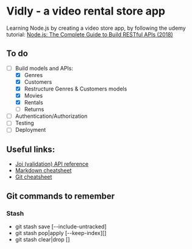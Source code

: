 # Vidly - a video rental store app

Learning Node.js by creating a video store app, by following the udemy tutorial: [Node.js: The Complete Guide to Build RESTful APIs (2018)](https://www.udemy.com/nodejs-master-class/)

## To do

- [ ] Build models and APIs:
  - [x] Genres
  - [x] Customers
  - [x] Restructure Genres & Customers models
  - [x] Movies
  - [x] Rentals
  - [ ] Returns
- [ ] Authentication/Authorization
- [ ] Testing
- [ ] Deployment

## Useful links:

- [Joi (validation) API reference](https://github.com/hapijs/joi/blob/v13.6.0/API.md)
- [Markdown cheatsheet](https://github.com/adam-p/markdown-here/wiki/Markdown-Here-Cheatsheet)
- [Git cheatsheet](https://services.github.com/on-demand/downloads/github-git-cheat-sheet.pdf)

## Git commands to remember

### Stash

- git stash save [--include-untracked]
- git stash pop|apply [--keep-index][<stash>]
- git stash clear|drop [<stash>]
